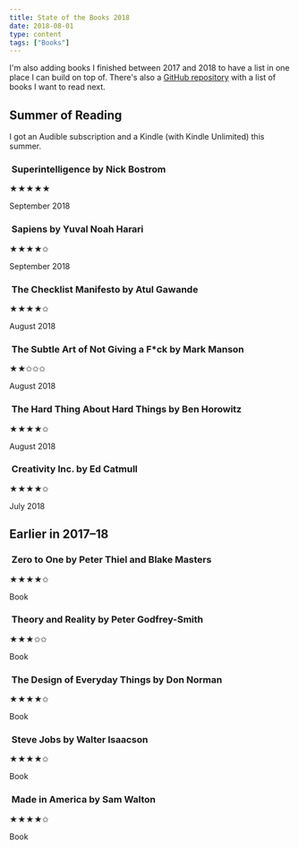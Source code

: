 ```yaml
---
title: State of the Books 2018
date: 2018-08-01
type: content
tags: ["Books"]
---
```


I'm also adding books I finished between 2017 and 2018 to have a list in one place I can build on top of. There's also a [GitHub repository](https://github.com/AnandChowdhary/books-to-read) with a list of books I want to read next.

<!--more-->

## Summer of Reading

I got an Audible subscription and a Kindle (with Kindle Unlimited) this summer.

### <img alt="" src="https://covers.openlibrary.org/b/isbn/0198739834-L.jpg"> Superintelligence by Nick Bostrom

★★★★★

September 2018

### <img alt="" src="https://covers.openlibrary.org/b/isbn/0062316095-L.jpg"> Sapiens by Yuval Noah Harari
★★★★✩

September 2018

### <img alt="" src="https://covers.openlibrary.org/b/isbn/9780312430009-L.jpg"> The Checklist Manifesto by Atul Gawande
★★★★✩

August 2018

### <img alt="" src="https://covers.openlibrary.org/b/isbn/9780062457714-L.jpg"> The Subtle Art of Not Giving a F*ck by Mark Manson
★★✩✩✩

August 2018

### <img alt="" src="https://covers.openlibrary.org/b/isbn/9780062273208-L.jpg"> The Hard Thing About Hard Things by Ben Horowitz

★★★★✩

August 2018

### <img alt="" src="https://covers.openlibrary.org/b/isbn/0812993012-L.jpg"> Creativity Inc. by Ed Catmull

★★★★✩

July 2018

## Earlier in 2017–18

### <img alt="" src="https://covers.openlibrary.org/b/isbn/0804139296-L.jpg"> Zero to One by Peter Thiel and Blake Masters

★★★★✩

Book

### <img alt="" src="https://covers.openlibrary.org/b/isbn/9780226300634-L.jpg"> Theory and Reality by Peter Godfrey-Smith
★★★✩✩

Book

### <img alt="" src="https://covers.openlibrary.org/b/isbn/0385267746-L.jpg"> The Design of Everyday Things by Don Norman
★★★★✩

Book

### <img alt="" src="https://covers.openlibrary.org/b/isbn/9781451648539-L.jpg"> Steve Jobs by Walter Isaacson
★★★★✩

Book

### <img alt="" src="https://covers.openlibrary.org/b/isbn/0385426151-L.jpg"> Made in America by Sam Walton
★★★★✩

Book